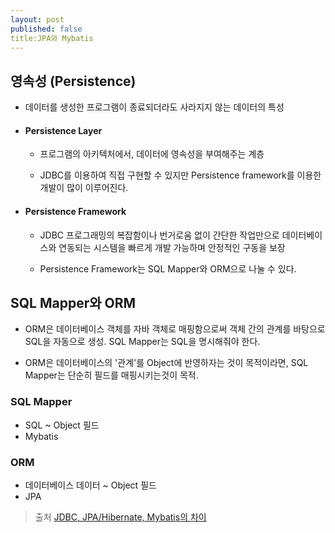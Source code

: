 ```yaml
---
layout: post
published: false
title:JPA와 Mybatis
---
```

## 영속성 (Persistence)

- 데이터를 생성한 프로그램이 종료되더라도 사라지지 않는 데이터의 특성

- #### Persistence Layer

  - 프로그램의 아키텍처에서, 데이터에 영속성을 부여해주는 계층
  
  - JDBC를 이용하여 직접 구현할 수 있지만 Persistence framework를 이용한 개발이 많이 이루어진다.
  
- #### Persistence Framework

  - JDBC 프로그래밍의 복잡함이나 번거로움 없이 간단한 작업만으로 데이터베이스와 연동되는 시스템을 빠르게 개발 가능하며 안정적인 구동을 보장
  
  - Persistence Framework는 SQL Mapper와 ORM으로 나눌 수 있다.
  
  

## SQL Mapper와 ORM

  - ORM은 데이터베이스 객체를 자바 객체로 매핑함으로써 객체 간의 관계를 바탕으로 SQL을 자동으로 생성. SQL Mapper는 SQL을 명시해줘야 한다.
  
  - ORM은 데이터베이스의 '관계'를 Object에 반영하자는 것이 목적이라면, SQL Mapper는 단순히 필드를 매핑시키는것이 목적.

### SQL Mapper
  - SQL ~ Object 필드
  - Mybatis

### ORM
  - 데이터베이스 데이터 ~ Object 필드
  - JPA






> 출처 [JDBC, JPA/Hibernate, Mybatis의 차이](https://gmlwjd9405.github.io/2018/12/25/difference-jdbc-jpa-mybatis.html)